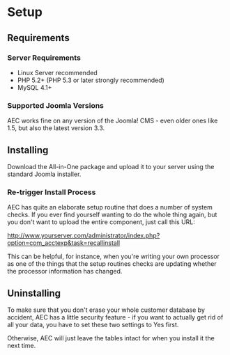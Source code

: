 # Setup

## Requirements

### Server Requirements

  * Linux Server recommended
  * PHP 5.2+ (PHP 5.3 or later strongly recommended)
  * MySQL 4.1+

### Supported Joomla Versions

AEC works fine on any version of the Joomla! CMS - even older ones like 1.5, but also the latest version 3.3.

## Installing

Download the All-in-One package and upload it to your server using the standard Joomla installer.

### Re-trigger Install Process

AEC has quite an elaborate setup routine that does a number of system checks. If you ever find yourself wanting to do the whole thing again, but you don't want to upload the entire component, just call this URL:

http://www.yourserver.com/administrator/index.php?option=com_acctexp&task=recallinstall

This can be helpful, for instance, when you're writing your own processor as one of the things that the setup routines checks are updating whether the processor information has changed.

## Uninstalling

To make sure that you don't erase your whole customer database by accident, AEC has a little security feature - if you want to actually get rid of all your data, you have to set these two settings to Yes first.

Otherwise, AEC will just leave the tables intact for when you install it the next time.
